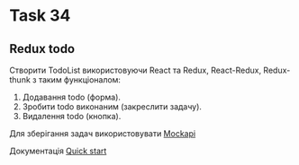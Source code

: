 # Task 34

## Redux todo

Створити TodoList використовуючи React та Redux, React-Redux, Redux-thunk з таким функціоналом:

1. Додавання todo (форма).
2. Зробити todo виконаним (закреслити задачу).
3. Видалення todo (кнопка).

Для зберігання задач використовувати [Mockapi](https://mockapi.io/)

Документація [Quick start](https://github.com/mockapi-io/docs/wiki/Quick-start-guide)



